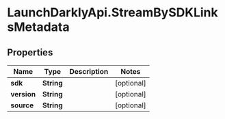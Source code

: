 # LaunchDarklyApi.StreamBySDKLinksMetadata

## Properties
Name | Type | Description | Notes
------------ | ------------- | ------------- | -------------
**sdk** | **String** |  | [optional] 
**version** | **String** |  | [optional] 
**source** | **String** |  | [optional] 


